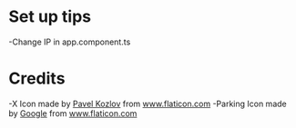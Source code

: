 # Set up tips
-Change IP in app.component.ts

# Credits
-X Icon made by [Pavel Kozlov](https://www.flaticon.com/authors/pavel-kozlov) from www.flaticon.com 
-Parking Icon made by [Google](https://www.flaticon.com/authors/google) from www.flaticon.com
